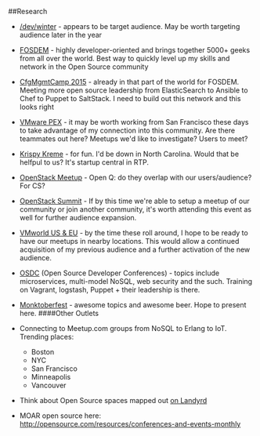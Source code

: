 
##Research
* [/dev/winter](http://devcycles.net/2015/winter/) -  appears to be target audience. May be worth targeting audience later in the year
* [FOSDEM](https://fosdem.org/2015/) - highly developer-oriented and brings together 5000+ geeks from all over the world. Best way to quickly level up my skills and network in the Open Source community
* [CfgMgmtCamp 2015](https://www.eventbrite.com/event/12899912987) - already in that part of the world for FOSDEM. Meeting more open source leadership from ElasticSearch to Ansible to Chef to Puppet to SaltStack. I need to build out this network and this looks right
* [VMware PEX](https://communities.vmware.com/community/vmtn/partner-exchange) - it may be worth working from San Francisco these days to take advantage of my connection into this community. Are there teammates out here? Meetups we'd like to investigate? Users to meet? 
* [Krispy Kreme](http://www.krispykremechallenge.com/register) - for fun. I'd be down in North Carolina. Would that be helfpul to us? It's startup central in RTP.
* [OpenStack Meetup](http://www.meetup.com/Openstack-Boston/events/218863008/) - Open Q: do they overlap with our users/audience? For CS?
* [OpenStack Summit](https://www.openstack.org/summit/vancouver-2015/) - If by this time we're able to setup a meetup of our community or join another community, it's worth attending this event as well for further audience expansion.
* [VMworld US  & EU](http://www.vmworld.com/community/conference/pre-reg) - by the time these roll around, I hope to be ready to have our meetups in nearby locations. This would allow a continued acquisition of my previous audience and a further activation of the new audience.
* [OSDC](http://www.netways.de/osdc/osdc2015/overview/) (Open Source Developer Conferences) - topics include microservices, multi-model NoSQL, web security and the such. Training on Vagrant, logstash, Puppet + their leadership is there.
* [Monktoberfest](http://monktoberfest.com/faq/) - awesome topics and awesome beer. Hope to present here.
####Other Outlets

* Connecting to Meetup.com groups from NoSQL to Erlang to IoT. Trending places:
  * Boston
  * NYC
  * San Francisco
  * Minneapolis
  * Vancouver
* Think about Open Source spaces mapped out [on Landyrd](http://lanyrd.com/topics/open-source/)
* MOAR open source here: http://opensource.com/resources/conferences-and-events-monthly
